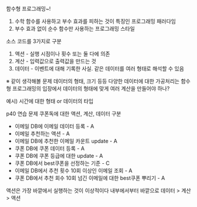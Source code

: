 함수형 프로그래밍~!

1. 수학 함수를 사용하고 부수 효과를 피하는 것이 특징인 프로그래밍 패러다임
2. 부수 효과 없이 순수 함수만 사용하는 프로그래밍 스타일

소스 코드를 3가지로 구분
1. 액션   - 실행 시점이나 횟수 또는 둘 다에 의존
2. 계산   - 입력값으로 출력값을 만드는 것
3. 데이터 - 이벤트에 대해 기록한 사실. 같은 데이터를 여러 형태로 해석할 수 있음


※ 같이 생각해볼 문제
데이터의 형태, 크기 등등 다양한 데이터에 대한 가공처리는 함수형 프로그래밍의 입장에서 데이터의 형태에 맞게 여러 계산을 만들어야 하나?

예시) 시간에 대한 형태 or 데이터의 타입


p40 연습 문제 쿠폰독에 대한 액션, 계산, 데이터 구분
- 이메일 DB에 이메일 데이터 등록 - A
- 이메일 추천하는 액션 - A
- 이메일 DB에 추천한 이메일 카운트 update - A
- 쿠폰 DB에 쿠폰 데이터 등록 - A
- 쿠폰 DB에 쿠폰 등급에 대한 update - A
- 쿠폰 DB에서 best쿠폰을 선정하는 기준 - C
- 이메일 DB에서 추천 횟수 10회 이상인 이메일 조회 - A
- 쿠폰 DB에서 추천 회수 10회 넘긴 이메일에 대한 best쿠폰 뿌리기 - A

액션은 가장 바깥에서 실행하는 것이 이상적이다
내부에서부터 바깥으로
데이터 > 계산 > 액션